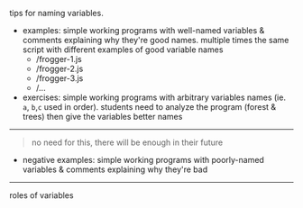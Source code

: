 tips for naming variables.

- examples: simple working programs with well-named variables & comments explaining why they're good names. multiple times the same script with different examples of good variable names
  - /frogger-1.js
  - /frogger-2.js
  - /frogger-3.js
  - /...
- exercises: simple working programs with arbitrary variables names (ie. `a`, `b`,`c` used in order). students need to analyze the program (forest & trees) then give the variables better names

---

> no need for this, there will be enough in their future

- negative examples: simple working programs with poorly-named variables & comments explaining why they're bad

---

roles of variables
